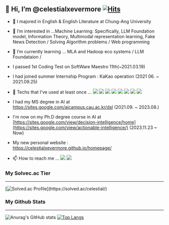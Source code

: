 ## 👋 Hi, I’m @celestialxevermore [![Hits](https://hits.seeyoufarm.com/api/count/incr/badge.svg?url=https%3A%2F%2Fgithub.com%2Fcelestialxevermore&count_bg=%2379C83D&title_bg=%23555555&icon=&icon_color=%23E7E7E7&title=hits&edge_flat=false)](https://hits.seeyoufarm.com)
- 👋 I majored in English & English Literature at Chung-Ang University
- 👀 I’m interested in ...Machine Learning: Specifically, LLM Foundation model, Information Theory, Multimodal representation learning, Fake News Detection / Solving Algorithm problems / Web programming 
- 🌱 I’m currently learning ... MLA and Hadoop eco systems / LLM Foundataion / 
- I passed 1st Coding Test on SoftWare Maestro 11th(~2021.03.19)
- I had joined summer Internship Program : KaKao operation (2021 06. ~ 2021.09.25)
- 💞️ Techs that I've used at least once ... <img src="https://img.shields.io/badge/Python-3766AB?style=flat-square&logo=Python&logoColor=white"/></a>
<img src="https://img.shields.io/badge/C-A8B9CC?style=flat-square&logo=C%2B%2B&logoColor=white"/></a>
<img src="https://img.shields.io/badge/C Sharp-239120?style=flat-square&logo=C%2B%2B&logoColor=white"/></a>
<img src="https://img.shields.io/badge/HTML5-E34F26?style=flat-square&logo=C%2B%2B&logoColor=white"/></a>
<img src="https://img.shields.io/badge/CSS3-1572B6?style=flat-square&logo=C%2B%2B&logoColor=white"/></a>
<img src="https://img.shields.io/badge/JavaScript-F7DF1E?style=flat-square&logo=C%2B%2B&logoColor=white"/></a>
<img src="https://img.shields.io/badge/React-61DAFB?style=flat-square&logo=C%2B%2B&logoColor=white"/></a>
<img src="https://img.shields.io/badge/Jupyter-F37626?style=flat-square&logo=C%2B%2B&logoColor=white"/></a>

- I had my MS degree in AI at https://sites.google.com/aicampus.cau.ac.kr/dsl (2021.09. ~ 2023.08.)
- I'm now on my Ph.D degree course in AI at [https://sites.google.com/view/decision-intelligence/home](https://sites.google.com/view/actionable-intelligence/) (2023.11.23 ~ Now)
- My new personal website : https://celestialxevermore.github.io/homepage/
- 📫 How to reach me ... <a href="mailto:key2317@naver.com/" target="_blank"> <img src="https://img.shields.io/badge/Naver-03C75A?style=flat-square&logo=Gmail&logoColor=white"/></a> <a href="mailto:kjr5189@gmail.com/" target="_blank"><img src="https://img.shields.io/badge/Gmail-EA4335?style=flat-square&logo=Gmail&logoColor=white"/></a>
<!---
celestialxevermore/celestialxevermore is a ✨ special ✨ repository because its `README.md` (this file) appears on your GitHub profile.
You can click the Preview link to take a look at your changes.
--->

<!-- <img src="https://img.shields.io/badge/Python-3766AB?style=flat-square&logo=Python&logoColor=white"/></a>
<img src="https://img.shields.io/badge/C++-00599C?style=flat-square&logo=C%2B%2B&logoColor=white"/></a> -->
### My Solvec.ac Tier



<hr>

[![Solved.ac Profile](http://mazassumnida.wtf/api/pastel/generate_badge?boj=celestial&cache=c")](https://solved.ac/celestial/)

### My Github Stats

<hr>



![Anurag's GitHub stats](https://github-readme-stats.vercel.app/api?username=celestialxevermore&show_icons=true&theme=dracula)
[![Top Langs](https://github-readme-stats.vercel.app/api/top-langs/?username=celestialxevermore&layout=compact&theme=dracula)](https://github.com/anuraghazra/github-readme-stats)



